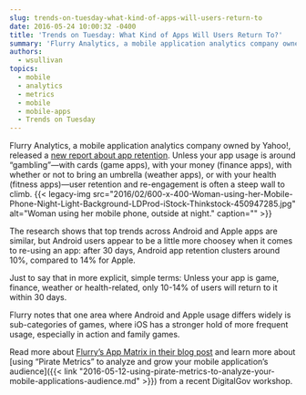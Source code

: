 ```yaml
---
slug: trends-on-tuesday-what-kind-of-apps-will-users-return-to
date: 2016-05-24 10:00:32 -0400
title: 'Trends on Tuesday: What Kind of Apps Will Users Return To?'
summary: 'Flurry Analytics, a mobile application analytics company owned by Yahoo!, released a new report about app retention. Unless your app usage is around &#8220;gambling&#8221;&mdash;with cards (game apps), with your money (finance apps), with whether or not to bring an umbrella (weather apps), or with your health (fitness apps)&mdash;user retention and re-engagement is often a steep wall'
authors:
  - wsullivan
topics:
  - mobile
  - analytics
  - metrics
  - mobile
  - mobile-apps
  - Trends on Tuesday
---
```


Flurry Analytics, a mobile application analytics company owned by Yahoo!, released a [new report about app retention](http://flurrymobile.tumblr.com/post/144245637325/appmatrix). Unless your app usage is around &#8220;gambling&#8221;—with cards (game apps), with your money (finance apps), with whether or not to bring an umbrella (weather apps), or with your health (fitness apps)—user retention and re-engagement is often a steep wall to climb. {{< legacy-img src="2016/02/600-x-400-Woman-using-her-Mobile-Phone-Night-Light-Background-LDProd-iStock-Thinkstock-450947285.jpg" alt="Woman using her mobile phone, outside at night." caption="" >}} 

The research shows that top trends across Android and Apple apps are similar, but Android users appear to be a little more choosey when it comes to re-using an app: after 30 days, Android app retention clusters around 10%, compared to 14% for Apple.

Just to say that in more explicit, simple terms: Unless your app is game, finance, weather or health-related, only 10-14% of users will return to it within 30 days.

Flurry notes that one area where Android and Apple usage differs widely is sub-categories of games, where iOS has a stronger hold of more frequent usage, especially in action and family games.

Read more about [Flurry’s App Matrix in their blog post](http://flurrymobile.tumblr.com/post/144245637325/appmatrix) and learn more about [using “Pirate Metrics” to analyze and grow your mobile application’s audience]({{< link "2016-05-12-using-pirate-metrics-to-analyze-your-mobile-applications-audience.md" >}}) from a recent DigitalGov workshop.